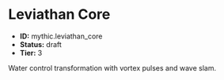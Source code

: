 # Leviathan Core

- **ID:** mythic.leviathan_core
- **Status:** draft
- **Tier:** 3

Water control transformation with vortex pulses and wave slam.
